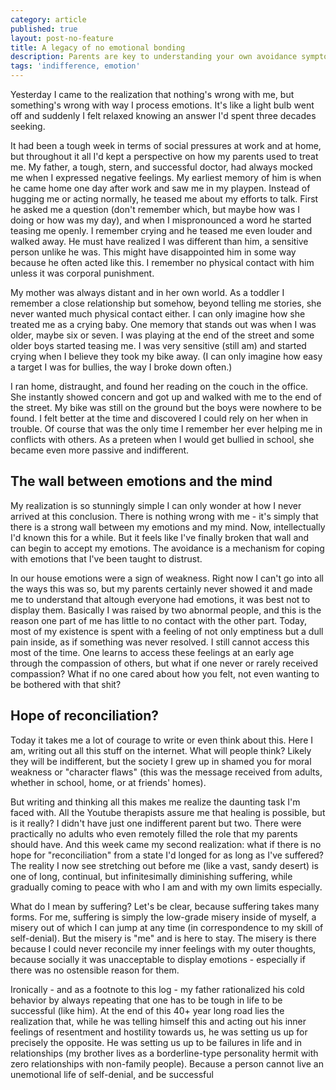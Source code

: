 ```yaml
---
category: article
published: true
layout: post-no-feature
title: A legacy of no emotional bonding
description: Parents are key to understanding your own avoidance symptoms.
tags: 'indifference, emotion'
---
```

Yesterday I came to the realization that nothing's wrong with me, but something's wrong with way I process emotions. It's like a light bulb went off and suddenly I felt relaxed knowing an answer I'd spent three decades seeking.

It had been a tough week in terms of social pressures at work and at home, but throughout it all I'd kept a perspective on how my parents used to treat me. My father, a tough, stern, and successful doctor, had always mocked me when I expressed negative feelings. My earliest memory of him is when he came home one day after work and saw me in my playpen. Instead of hugging me or acting normally, he teased me about my efforts to talk. First he asked me a question (don't remember which, but maybe how was I doing or how was my day), and when I mispronounced a word he started teasing me openly. I remember crying and he teased me even louder and walked away. He must have realized I was different than him, a sensitive person unlike he was. This might have disappointed him in some way because he often acted like this. I remember no physical contact with him unless it was corporal punishment.

My mother was always distant and in her own world. As a toddler I remember a close relationship but somehow, beyond telling me stories, she never wanted much physical contact either. I can only imagine how she treated me as a crying baby. One memory that stands out was when I was older, maybe six or seven. I was playing at the end of the street and some older boys started teasing me. I was very sensitive (still am) and started crying when I believe they took my bike away. (I can only imagine how easy a target I was for bullies, the way I broke down often.)

I ran home, distraught, and found her reading on the couch in the office. She instantly showed concern and got up and walked with me to the end of the street. My bike was still on the ground but the boys were nowhere to be found. I felt better at the time and discovered I could rely on her when in trouble. Of course that was the only time I remember her ever helping me in conflicts with others. As a preteen when I would get bullied in school, she became even more passive and indifferent.

## The wall between emotions and the mind

My realization is so stunningly simple I can only wonder at how I never arrived at this conclusion. There is nothing wrong with me - it's simply that there is a strong wall between my emotions and my mind. Now, intellectually I'd known this for a while. But it feels like I've finally broken that wall and can begin to accept my emotions. The avoidance is a mechanism for coping with emotions that I've been taught to distrust. 

In our house emotions were a sign of weakness. Right now I can't go into all the ways this was so, but my parents certainly never showed it and made me to understand that altough everyone had emotions, it was best not to display them. Basically I was raised by two abnormal people, and this is the reason one part of me has little to no contact with the other part. Today, most of my existence is spent with a feeling of not only emptiness but a dull pain inside, as if something was never resolved. I still cannot access this most of the time. One learns to access these feelings at an early age through the compassion of others, but what if one never or rarely received compassion? What if no one cared about how you felt, not even wanting to be bothered with that shit?

## Hope of reconciliation?

Today it takes me a lot of courage to write or even think about this. Here I am, writing out all this stuff on the internet. What will people think? Likely they will be indifferent, but the society I grew up in shamed you for moral weakness or "character flaws" (this was the message received from adults, whether in school, home, or at friends' homes).

But writing and thinking all this makes me realize the daunting task I'm faced with. All the Youtube therapists assure me that healing is possible, but is it really? I didn't have just one indifferent parent but two. There were practically no adults who even remotely filled the role that my parents should have. And this week came my second realization: what if there is no hope for "reconciliation" from a state I'd longed for as long as I've suffered? The reality I now see stretching out before me (like a vast, sandy desert) is one of long, continual, but infinitesimally diminishing suffering, while gradually coming to peace with who I am and with my own limits especially.

What do I mean by suffering? Let's be clear, because suffering takes many forms. For me, suffering is simply the low-grade misery inside of myself, a misery out of which I can jump at any time (in correspondence to my skill of self-denial). But the misery is "me" and is here to stay. The misery is there because I could never reconcile my inner feelings with my outer thoughts, because socially it was unacceptable to display emotions - especially if there was no ostensible reason for them.

Ironically - and as a footnote to this log - my father rationalized his cold behavior by always repeating that one has to be tough in life to be successful (like him). At the end of this 40+ year long road lies the realization that, while he was telling himself this and acting out his inner feelings of resentment and hostility towards us, he was setting us up for precisely the opposite. He was setting us up to be failures in life and in relationships (my brother lives as a borderline-type personality hermit with zero relationships with non-family people). Because a person cannot live an unemotional life of self-denial, and be successful
